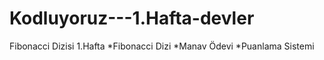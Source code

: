 # Kodluyoruz---1.Hafta-devler
Fibonacci Dizisi
1.Hafta *Fibonacci Dizi *Manav Ödevi *Puanlama Sistemi

